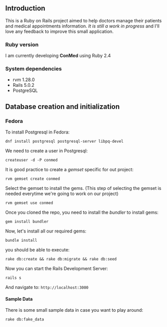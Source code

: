 ## Introduction
This is a Ruby on Rails project aimed to help doctors manage their patients
and medical appointments information. *It is still a work in progress*
and I'll love any feedback to improve this small application.

### Ruby version

I am currently developing **ConMed** using Ruby 2.4

### System dependencies
* rvm 1.28.0
* Rails 5.0.2
* PostgreSQL

## Database creation and initialization

### Fedora

To install Postgresql in Fedora: 

`dnf install postgresql postgresql-server libpq-devel`

We need to create a user in Postgresql:

`createuser -d -P conmed`

It is good practice to create a _gemset_ specific for out project:

`rvm gemset create conmed`

Select the gemset to install the gems. (This step of selecting the gemset is needed everytime we're going to work on our project)

`rvm gemset use conmed`

Once you cloned the repo, you need to install the *bundler* to install gems:

`gem install bundler`

Now, let's install all our required gems:

`bundle install`

you should be able to execute: 

`rake db:create && rake db:migrate && rake db:seed`

Now you can start the Rails Development Server:

`rails s`

And navigate to: `http://localhost:3000`

#### Sample Data
There is some small sample data in case you want to play around:

`rake db:fake_data`